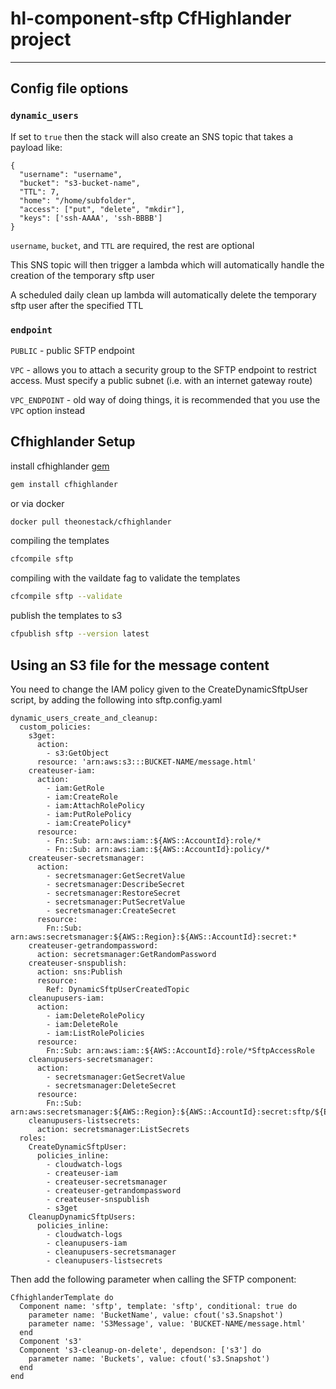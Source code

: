 # hl-component-sftp CfHighlander project
---

## Config file options

### `dynamic_users`

If set to `true` then the stack will also create an SNS topic that takes a payload like:

```
{
  "username": "username",
  "bucket": "s3-bucket-name",
  "TTL": 7,
  "home": "/home/subfolder",
  "access": ["put", "delete", "mkdir"],
  "keys": ['ssh-AAAA', 'ssh-BBBB']
}
```

`username`, `bucket`, and `TTL` are required, the rest are optional

This SNS topic will then trigger a lambda which will automatically handle the creation of the temporary sftp user

A scheduled daily clean up lambda will automatically delete the temporary sftp user after the specified TTL

### `endpoint`

`PUBLIC` - public SFTP endpoint

`VPC` - allows you to attach a security group to the SFTP endpoint to restrict access. Must specify a public subnet (i.e. with an internet gateway route)

`VPC_ENDPOINT` - old way of doing things, it is recommended that you use the `VPC` option instead

## Cfhighlander Setup

install cfhighlander [gem](https://github.com/theonestack/cfhighlander)

```bash
gem install cfhighlander
```

or via docker

```bash
docker pull theonestack/cfhighlander
```

compiling the templates

```bash
cfcompile sftp
```

compiling with the vaildate fag to validate the templates

```bash
cfcompile sftp --validate
```

publish the templates to s3

```bash
cfpublish sftp --version latest
```

## Using an S3 file for the message content

You need to change the IAM policy given to the CreateDynamicSftpUser script, by adding the following into sftp.config.yaml
```
dynamic_users_create_and_cleanup: 
  custom_policies:
    s3get:
      action:
        - s3:GetObject
      resource: 'arn:aws:s3:::BUCKET-NAME/message.html'
    createuser-iam:
      action:
        - iam:GetRole
        - iam:CreateRole
        - iam:AttachRolePolicy
        - iam:PutRolePolicy
        - iam:CreatePolicy*
      resource:
        - Fn::Sub: arn:aws:iam::${AWS::AccountId}:role/*
        - Fn::Sub: arn:aws:iam::${AWS::AccountId}:policy/*
    createuser-secretsmanager:
      action:
        - secretsmanager:GetSecretValue
        - secretsmanager:DescribeSecret
        - secretsmanager:RestoreSecret
        - secretsmanager:PutSecretValue
        - secretsmanager:CreateSecret
      resource:
        Fn::Sub: arn:aws:secretsmanager:${AWS::Region}:${AWS::AccountId}:secret:*
    createuser-getrandompassword:
      action: secretsmanager:GetRandomPassword
    createuser-snspublish:
      action: sns:Publish
      resource:
        Ref: DynamicSftpUserCreatedTopic
    cleanupusers-iam:
      action:
        - iam:DeleteRolePolicy
        - iam:DeleteRole
        - iam:ListRolePolicies
      resource:
        Fn::Sub: arn:aws:iam::${AWS::AccountId}:role/*SftpAccessRole
    cleanupusers-secretsmanager:
      action:
        - secretsmanager:GetSecretValue
        - secretsmanager:DeleteSecret
      resource: 
        Fn::Sub: arn:aws:secretsmanager:${AWS::Region}:${AWS::AccountId}:secret:sftp/${EnvironmentName}/*
    cleanupusers-listsecrets:
      action: secretsmanager:ListSecrets
  roles:
    CreateDynamicSftpUser:
      policies_inline:
        - cloudwatch-logs
        - createuser-iam
        - createuser-secretsmanager
        - createuser-getrandompassword
        - createuser-snspublish
        - s3get
    CleanupDynamicSftpUsers:
      policies_inline:
        - cloudwatch-logs
        - cleanupusers-iam
        - cleanupusers-secretsmanager
        - cleanupusers-listsecrets

```

Then add the following parameter when calling the SFTP component:

```
CfhighlanderTemplate do
  Component name: 'sftp', template: 'sftp', conditional: true do
    parameter name: 'BucketName', value: cfout('s3.Snapshot')
    parameter name: 'S3Message', value: 'BUCKET-NAME/message.html'
  end
  Component 's3'
  Component 's3-cleanup-on-delete', dependson: ['s3'] do
    parameter name: 'Buckets', value: cfout('s3.Snapshot')
  end
end
```